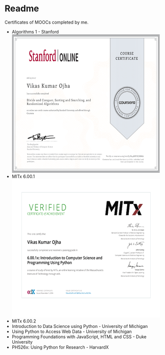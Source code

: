 # Readme
Certificates of MOOCs completed by me. <br>
<ul>
<li> Algorithms 1 - Stanford <img src="/Algorithms 1- Stanford-1.png" width = "600" height= "450" align="bottom">

<li> MITx 6.00.1
<img src="/MITx 6.00.1 Certificate-1.png" width = "600" height= "450" align="bottom">
<li> MITx 6.00.2
<li> Introduction to Data Science using Python - University of Michigan
<li> Using Python to Access Web Data - University of Michigan
<li> Programming Foundations with JavaScript, HTML and CSS - Duke University
<li> PH526x: Using Python for Research - HarvardX
</ul>